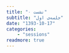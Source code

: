 ```yaml
---
title: "نشست ۰"
subtitle: "جلسه‌ی اول"
date: "1393-10-17"
categories:
    - "sessions"
readmore: true
---
```


